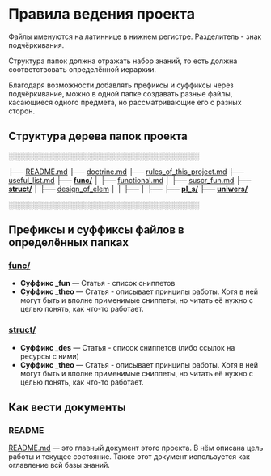 # Правила ведения проекта

Файлы именуются на латиннице в нижнем регистре. Разделитель - знак подчёркивания.

Структура папок должна отражать набор знаний, то есть должна соответствовать определённой иерархии.

Благодаря возможности добавлять префиксы и суффиксы через подчёркивание, можно в одной папке создавать разные файлы, касающиеся одного предмета, но рассматривающие его с разных сторон.

## Структура дерева папок проекта
░░░░░░░░░░░░░░░░░░░░░░░░░░░░░░░░░░░░░░

├── [README.md](README.md "Стартовая страница данного пособия") 
├── [doctrine.md](doctrine.md "Принципы принятия решения работы над проектом")
├── [rules_of_this_project.md](rules_of_this_project.md "Этот документ")
├── [useful_list.md](useful_list.md "Список полезных ресурсов")
├── **[func/](func/ "Статьи про функциональность сайтов. В первую очередь подразумевается взаимодействие с серверной частью сайта")**
│     ├── [functional.md](func/functional.md "Список всех знакомых мне функций сайта")
│     ├── [suscr_fun.md](func/suscr_fun.md "Подписки - статья с некоторыми сниппетами")
├── **[struct/](struct/ "Статьи про струкрурные элементы сайтов - UI/UX, вёртска и JavaScript")**
│     ├── [design_of_elem](design_of_elem/ "Список всех знакомых мне функций сайта")
│     │     ├── 
│     ├── 
├── **[pl_s/](pl_s/ "Теория по языками программирования")**
├── **[uniwers/](uniwers/ "Статьи на рзные практические темы")**

░░░░░░░░░░░░░░░░░░░░░░░░░░░░░░░░░░░░░░



## Префиксы и суффиксы файлов в определённых папках

### [func/](func/ "Статьи про функциональность сайтов. В первую очередь подразумевается взаимодействие с серверной частью сайта")

- **Суффикс _fun** — Статья - список сниппетов
- **Суффикс _theo** — Статья - описывает принципы работы. Хотя в ней могут быть и вполне применимые сниппеты, но читать её нужно с целью понять, как что-то работает.

### [struct/](struct/ "Статьи про струкрурные элементы сайтов - UI/UX, вёртска и JavaScript")

- **Суффикс _des** — Статья - список сниппетов (либо ссылок на ресурсы с ними)
- **Суффикс _theo** — Статья - описывает принципы работы. Хотя в ней могут быть и вполне применимые сниппеты, но читать её нужно с целью понять, как что-то работает.

## Как вести документы

### README

[README.md](README.md "Стартовая страница данного пособия") — это главный документ этого проекта. В нём описана цель работы и текущее состояние. Также этот документ используется как оглавление всй базы знаний. 